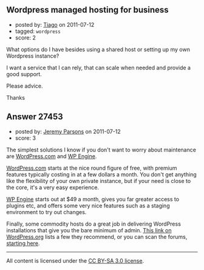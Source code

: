 ## Wordpress managed hosting for business

- posted by: [Tiago](https://stackexchange.com/users/-1/359-tiago) on 2011-07-12
- tagged: `wordpress`
- score: 2

What options do I have besides using a shared host or setting up my own Wordpress instance? 

I want a service that I can rely, that can scale when needed and provide a good support.

Please advice.

Thanks


## Answer 27453

- posted by: [Jeremy Parsons](https://stackexchange.com/users/-1/4291-jeremy-parsons) on 2011-07-12
- score: 3

<p>The simplest solutions I know if you don't want to worry about maintenance are <a href="http://www.wordpress.com" rel="nofollow">WordPress.com</a> and <a href="http://wpengine.com/" rel="nofollow">WP Engine</a>. </p>

<p><a href="http://www.wordpress.com" rel="nofollow">WordPress.com</a> starts at the nice round figure of free, with premium features typically costing in at a few dollars a month. You don't get anything like the flexibility of your own private instance, but if your need is close to the core, it's a very easy experience.</p>

<p><a href="http://wpengine.com/" rel="nofollow">WP Engine</a> starts out at $49 a month, gives you far greater access to plugins etc, and offers some very nice features such as a staging environment to try out changes. </p>

<p>Finally, some commodity hosts do a great job in delivering WordPress installations that give you the bare minimum of admin. <a href="http://wordpress.org/hosting/" rel="nofollow">This link on WordPress.org</a> lists a few they recommend, or you can scan the forums, <a href="http://wordpress.org/search/recommend+host?forums=1" rel="nofollow">starting here</a>. </p>




---

All content is licensed under the [CC BY-SA 3.0 license](https://creativecommons.org/licenses/by-sa/3.0/).
